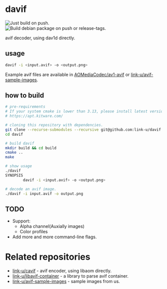 # davif

![Just build on push.](https://github.com/link-u/davif/workflows/Just%20build%20on%20push./badge.svg)  
![Build debian package on push or release-tags.](https://github.com/link-u/davif/workflows/Build%20debian%20package%20on%20push%20or%20release-tags./badge.svg)

avif decoder, using dav1d directly.

## usage

```bash
davif -i <input.avif> -o <output.png>
```

Example avif files are available in [AOMediaCodec/av1-avif](https://github.com/AOMediaCodec/av1-avif/tree/master/testFiles) or [link-u/avif-sample-images](https://github.com/link-u/avif-sample-images).

## how to build

```bash
# pre-requirements
# If your system cmake is lower than 3.13, please install latest version:
# https://apt.kitware.com/

# cloning this repository with dependencies.
git clone --recurse-submodules --recursive git@github.com:link-u/davif.git
cd davif

# build davif
mkdir build && cd build
cmake ..
make

# show usage
./davif
SYNOPSIS
        davif -i <input.avif> -o <output.png>

# decode an avif image.
./davif -i input.avif -o output.png
```

## TODO

 - Support:
   - Alpha channel(Auxially images)
   - Color profiles
 - Add more and more command-line flags.

# Related repositories

 - [link-u/cavif](https://github.com/link-u/cavif) - avif encoder, using libaom directly.
 - [link-u/libavif-container](https://github.com/link-u/libavif-container) - a library to parse avif container.
 - [link-u/avif-sample-images](https://github.com/link-u/avif-sample-images) - sample images from us.
